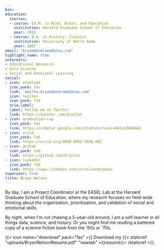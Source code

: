 ```yaml
---
bio: 
education:
  courses:
  - course: Ed.M. in Mind, Brain, and Education
    institution: Harvard Graduate School of Education
    year: 2015
  - course: B.A. in History, Classics
    institution: University of Notre Dame
    year: 2007
email: "bryan@andromedatau.com"
highlight_name: true
interests:
- Educational Research
- Data Science
- Social and Emotional Learning
social:
- icon: envelope
  icon_pack: fas
  link: 'mailto:bryan@andromedatau.com'
  icon: twitter
  icon_pack: fab
  aria-label: 
  label: Follow me on Twitter
  link: https://twitter.com/brynlsn
- icon: graduation-cap
  icon_pack: fas
  link: https://scholar.google.com/citations?user=RA1a2Z0AAAAJ
- icon: orcid
  icon_pack: fab
  link: https://orcid.org/0000-0002-5646-092
- icon: github
  icon_pack: fab
  link: https://github.com/brynlsn
- icon: linkedin
  icon_pack: fab
  link: https://www.linkedin.com/in/nelsonbryana/
superuser: true
title: Bryan Nelson
---
```


By day, I am a Project Coordinator at the EASEL Lab at the Harvard Graduate School of Education, where my research focuses on field-wide thinking about the organization, prioritization, and validation of social and emotional skills.

By night, when I'm not chasing a 5-year-old around, I am a self-learner in all things data, science, and history. Or you might find me reading a battered copy of a science fiction book from the '60s or '70s.

{{< icon name="download" pack="fas" >}} Download my {{< staticref "uploads/BryanNelsonResume.pdf" "newtab" >}}resumé{{< /staticref >}}.
